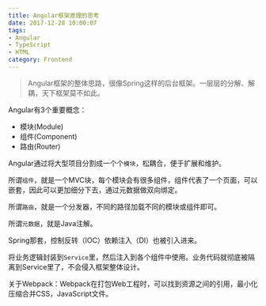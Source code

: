 ```yaml
---
title: Angular框架原理的思考
date: 2017-12-28 10:00:07
tags:
- Angular
- TypeScript
- HTML
category: Frontend
---
```


> Angular框架的整体思路，很像Spring这样的后台框架。一层层的分解、解耦，天下框架莫不如此。

Angular有3个重要概念：

- 模块(Module)
- 组件(Component)
- 路由(Router)

Angular通过将大型项目分割成一个个`模块`，松耦合，便于扩展和维护。

所谓`组件`，就是一个MVC块，每个模块会有很多组件，组件代表了一个页面，可以嵌套，因此可以更加细分下去，通过元数据做双向绑定。

所谓`路由`，就是一个分发器，不同的路径加载不同的模块或组件即可。

所谓`元数据`，就是Java注解。

Spring那套，控制反转（IOC）依赖注入（DI）也被引入进来。

将业务逻辑封装到`Service`里，然后注入到各个组件中使用。业务代码就彻底被隔离到Service里了，不会侵入框架整体设计。

关于Webpack：Webpack在打包Web工程时，可以找到资源之间的引用，最小化压缩合并CSS，JavaScript文件。